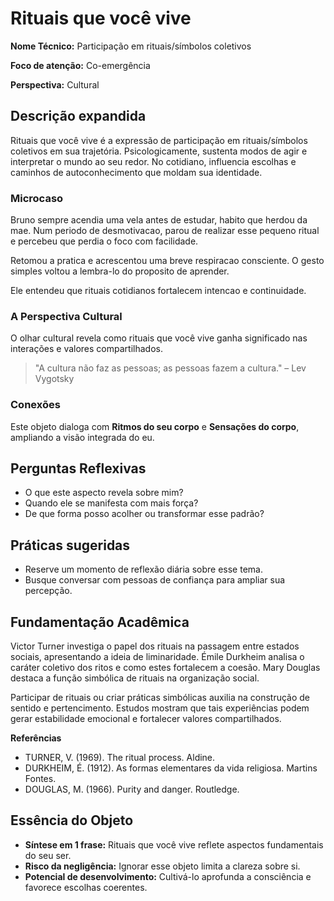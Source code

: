# Rituais que você vive

**Nome Técnico:** Participação em rituais/símbolos coletivos

**Foco de atenção:** Co-emergência

**Perspectiva:** Cultural

## Descrição expandida
Rituais que você vive é a expressão de participação em rituais/símbolos coletivos em sua trajetória.
Psicologicamente, sustenta modos de agir e interpretar o mundo ao seu redor.
No cotidiano, influencia escolhas e caminhos de autoconhecimento que moldam sua identidade.
### Microcaso
Bruno sempre acendia uma vela antes de estudar, habito que herdou da mae. Num periodo de desmotivacao, parou de realizar esse pequeno ritual e percebeu que perdia o foco com facilidade.

Retomou a pratica e acrescentou uma breve respiracao consciente. O gesto simples voltou a lembra-lo do proposito de aprender.

Ele entendeu que rituais cotidianos fortalecem intencao e continuidade.

### A Perspectiva Cultural
O olhar cultural revela como rituais que você vive ganha significado nas interações e valores compartilhados.
> "A cultura não faz as pessoas; as pessoas fazem a cultura." – Lev Vygotsky
### Conexões
Este objeto dialoga com **Ritmos do seu corpo** e **Sensações do corpo**, ampliando a visão integrada do eu.

## Perguntas Reflexivas
- O que este aspecto revela sobre mim?
- Quando ele se manifesta com mais força?
- De que forma posso acolher ou transformar esse padrão?

## Práticas sugeridas
- Reserve um momento de reflexão diária sobre esse tema.
- Busque conversar com pessoas de confiança para ampliar sua percepção.

## Fundamentação Acadêmica

Victor Turner investiga o papel dos rituais na passagem entre estados sociais, apresentando a ideia de liminaridade. Émile Durkheim analisa o caráter coletivo dos ritos e como estes fortalecem a coesão. Mary Douglas destaca a função simbólica de rituais na organização social.

Participar de rituais ou criar práticas simbólicas auxilia na construção de sentido e pertencimento. Estudos mostram que tais experiências podem gerar estabilidade emocional e fortalecer valores compartilhados.

**Referências**
- TURNER, V. (1969). The ritual process. Aldine.
- DURKHEIM, É. (1912). As formas elementares da vida religiosa. Martins Fontes.
- DOUGLAS, M. (1966). Purity and danger. Routledge.

## Essência do Objeto
- **Síntese em 1 frase:** Rituais que você vive reflete aspectos fundamentais do seu ser.
- **Risco da negligência:** Ignorar esse objeto limita a clareza sobre si.
- **Potencial de desenvolvimento:** Cultivá-lo aprofunda a consciência e favorece escolhas coerentes.
